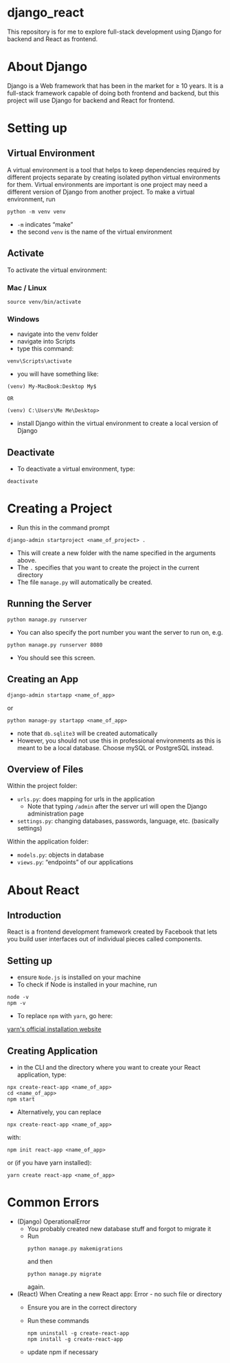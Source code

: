 # django_react
This repository is for me to explore full-stack development using Django for backend and React as frontend.
# About Django
Django is a Web framework that has been in the market for ≥ 10 years. It is a full-stack framework capable of doing both frontend and backend, but this project will use Django for backend and React for frontend.
# Setting up
## Virtual Environment
A virtual environment is a tool that helps to keep dependencies required by different projects separate by creating isolated python virtual environments for them. Virtual environments are important is one project may need a different version of Django from another project.
To make a virtual environment, run
```
python -m venv venv
```
- `-m` indicates “make”
- the second `venv` is the name of the virtual environment
## Activate

To activate the virtual environment:

### Mac / Linux

```
source venv/bin/activate
```

### Windows

- navigate into the venv folder
- navigate into Scripts
- type this command:

```
venv\Scripts\activate
```

- you will have something like:

```
(venv) My-MacBook:Desktop My$ 

OR

(venv) C:\Users\Me Me\Desktop>
```

- install Django within the virtual environment to create a local version of Django

## Deactivate

- To deactivate a virtual environment, type:

```
deactivate
```

# Creating a Project

- Run this in the command prompt

```
django-admin startproject <name_of_project> .
```

- This will create a new folder with the name specified in the arguments above.
- The `.` specifies that you want to create the project in the current directory
- The file `manage.py` will automatically be created.

## Running the Server

```
python manage.py runserver
```

- You can also specify the port number you want the server to run on, e.g.

```
python manage.py runserver 8080
```

- You should see this screen.

## Creating an App

```
django-admin startapp <name_of_app>
```

or

```
python manage-py startapp <name_of_app>
```

- note that `db.sqlite3` will be created automatically
- However, you should not use this in professional environments as this is meant to be a local database. Choose mySQL or PostgreSQL instead.

## Overview of Files

Within the project folder:

- `urls.py`: does mapping for urls in the application
    - Note that typing `/admin` after the server url will open the Django administration page
- `settings.py`: changing databases, passwords, language, etc. (basically settings)

Within the application folder:

- `models.py`: objects in database
- `views.py`: “endpoints” of our applications

# About React

## Introduction
React is a frontend development framework created by Facebook that lets you build user interfaces out of individual pieces called components.

## Setting up

- ensure `Node.js` is installed on your machine
- To check if Node is installed in your machine, run

```
node -v
npm -v
```

- To replace `npm` with `yarn`, go here:

[yarn's official installation website](https://classic.yarnpkg.com/lang/en/docs/install/#windows-stable)

## Creating Application

- in the CLI and the directory where you want to create your React application, type:

```
npx create-react-app <name_of_app>
cd <name_of_app>
npm start
```

- Alternatively, you can replace

```
npx create-react-app <name_of_app>
```

with:

```
npm init react-app <name_of_app>
```

or (if you have yarn installed):

```
yarn create react-app <name_of_app>
```

# Common Errors
- (Django) OperationalError
    - You probably created new database stuff and forgot to migrate it
    - Run 
        ```
        python manage.py makemigrations
        ``` 
        and then 
        ```
        python manage.py migrate
        ```
        again.
- (React) When Creating a new React app: Error - no such file or directory
    - Ensure you are in the correct directory
    - Run these commands
        
        ```
        npm uninstall -g create-react-app
        npm install -g create-react-app
        ```
        
    - update npm if necessary